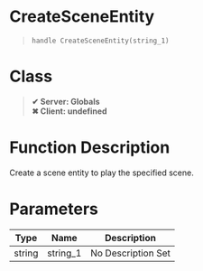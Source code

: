 # CreateSceneEntity
> `handle CreateSceneEntity(string_1)`
# Class
> __✔ Server: Globals__  
> __✖ Client: undefined__  
# Function Description
Create a scene entity to play the specified scene.
# Parameters
Type|Name|Description
--|--|--
string|string_1|No Description Set
